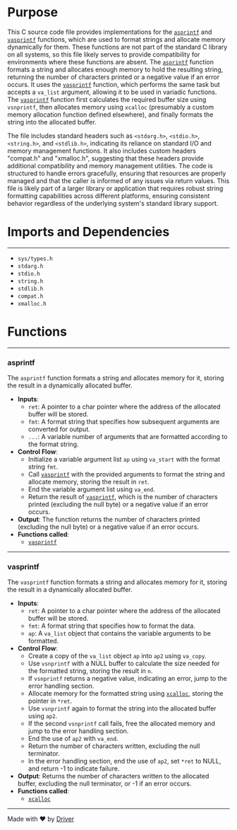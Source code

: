 <!--------------------------------------------------------------------------------->
<!-- IMPORTANT: This file is auto-generated by Driver (https://driver.ai). -------->
<!-- Manual edits may be overwritten on future commits. --------------------------->
<!--------------------------------------------------------------------------------->

# Purpose
This C source code file provides implementations for the [`asprintf`](#asprintf) and [`vasprintf`](#vasprintf) functions, which are used to format strings and allocate memory dynamically for them. These functions are not part of the standard C library on all systems, so this file likely serves to provide compatibility for environments where these functions are absent. The [`asprintf`](#asprintf) function formats a string and allocates enough memory to hold the resulting string, returning the number of characters printed or a negative value if an error occurs. It uses the [`vasprintf`](#vasprintf) function, which performs the same task but accepts a `va_list` argument, allowing it to be used in variadic functions. The [`vasprintf`](#vasprintf) function first calculates the required buffer size using `vsnprintf`, then allocates memory using `xcalloc` (presumably a custom memory allocation function defined elsewhere), and finally formats the string into the allocated buffer.

The file includes standard headers such as `<stdarg.h>`, `<stdio.h>`, `<string.h>`, and `<stdlib.h>`, indicating its reliance on standard I/O and memory management functions. It also includes custom headers "compat.h" and "xmalloc.h", suggesting that these headers provide additional compatibility and memory management utilities. The code is structured to handle errors gracefully, ensuring that resources are properly managed and that the caller is informed of any issues via return values. This file is likely part of a larger library or application that requires robust string formatting capabilities across different platforms, ensuring consistent behavior regardless of the underlying system's standard library support.
# Imports and Dependencies

---
- `sys/types.h`
- `stdarg.h`
- `stdio.h`
- `string.h`
- `stdlib.h`
- `compat.h`
- `xmalloc.h`


# Functions

---
### asprintf<!-- {{#callable:asprintf}} -->
The `asprintf` function formats a string and allocates memory for it, storing the result in a dynamically allocated buffer.
- **Inputs**:
    - `ret`: A pointer to a char pointer where the address of the allocated buffer will be stored.
    - `fmt`: A format string that specifies how subsequent arguments are converted for output.
    - `...`: A variable number of arguments that are formatted according to the format string.
- **Control Flow**:
    - Initialize a variable argument list `ap` using `va_start` with the format string `fmt`.
    - Call [`vasprintf`](#vasprintf) with the provided arguments to format the string and allocate memory, storing the result in `ret`.
    - End the variable argument list using `va_end`.
    - Return the result of [`vasprintf`](#vasprintf), which is the number of characters printed (excluding the null byte) or a negative value if an error occurs.
- **Output**: The function returns the number of characters printed (excluding the null byte) or a negative value if an error occurs.
- **Functions called**:
    - [`vasprintf`](#vasprintf)


---
### vasprintf<!-- {{#callable:vasprintf}} -->
The `vasprintf` function formats a string and allocates memory for it, storing the result in a dynamically allocated buffer.
- **Inputs**:
    - `ret`: A pointer to a char pointer where the address of the allocated buffer will be stored.
    - `fmt`: A format string that specifies how to format the data.
    - `ap`: A `va_list` object that contains the variable arguments to be formatted.
- **Control Flow**:
    - Create a copy of the `va_list` object `ap` into `ap2` using `va_copy`.
    - Use `vsnprintf` with a NULL buffer to calculate the size needed for the formatted string, storing the result in `n`.
    - If `vsnprintf` returns a negative value, indicating an error, jump to the error handling section.
    - Allocate memory for the formatted string using [`xcalloc`](../xmalloc.c.md#xcalloc), storing the pointer in `*ret`.
    - Use `vsnprintf` again to format the string into the allocated buffer using `ap2`.
    - If the second `vsnprintf` call fails, free the allocated memory and jump to the error handling section.
    - End the use of `ap2` with `va_end`.
    - Return the number of characters written, excluding the null terminator.
    - In the error handling section, end the use of `ap2`, set `*ret` to NULL, and return -1 to indicate failure.
- **Output**: Returns the number of characters written to the allocated buffer, excluding the null terminator, or -1 if an error occurs.
- **Functions called**:
    - [`xcalloc`](../xmalloc.c.md#xcalloc)



---
Made with ❤️ by [Driver](https://www.driver.ai/)